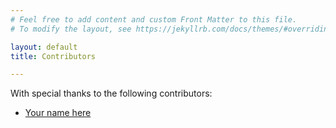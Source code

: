 ```yaml
---
# Feel free to add content and custom Front Matter to this file.
# To modify the layout, see https://jekyllrb.com/docs/themes/#overriding-theme-defaults

layout: default
title: Contributors

---
```


With special thanks to the following contributors:
* [Your name here](https://github.com)
